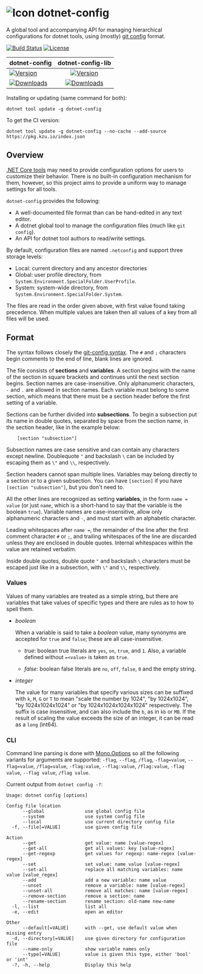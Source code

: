 ![Icon](https://raw.github.com/kzu/dotnet-config/master/docs/img/icon-32.png) dotnet-config
============

A global tool and accompanying API for managing hierarchical configurations for dotnet tools, 
using (mostly) [git config](https://git-scm.com/docs/git-config) format.

[![Build Status](https://dev.azure.com/kzu/oss/_apis/build/status/dotnet-config?branchName=master)](https://dev.azure.com/kzu/oss/_build/latest?definitionId=33&branchName=master)
[![License](https://img.shields.io/github/license/kzu/dotnet-config.svg?color=blue)](https://github.com/kzu/dotnet-config/blob/master/LICENSE)

dotnet-config | dotnet-config-lib
:------------ | :------------:
[![Version](https://img.shields.io/nuget/v/dotnet-config.svg)](https://www.nuget.org/packages/dotnet-config)|[![Version](https://img.shields.io/nuget/v/dotnet-config-lib.svg)](https://www.nuget.org/packages/dotnet-config-lib)
[![Downloads](https://img.shields.io/nuget/dt/dotnet-config.svg)](https://www.nuget.org/packages/dotnet-config)|[![Downloads](https://img.shields.io/nuget/dt/dotnet-config-lib.svg)](https://www.nuget.org/packages/dotnet-config-lib)

Installing or updating (same command for both):

```
dotnet tool update -g dotnet-config
```

To get the CI version:

```
dotnet tool update -g dotnet-config --no-cache --add-source https://pkg.kzu.io/index.json
```

## Overview

[.NET Core tools](https://docs.microsoft.com/en-us/dotnet/core/tools/global-tools) may need 
to provide configuration options for users to customize their behavior. There is no built-in 
configuration mechanism for them, however, so this project aims to provide a uniform way 
to manage settings for all tools.

`dotnet-config` provides the following:
* A well-documented file format than can be hand-edited in any text editor.
* A dotnet global tool to manage the configuration files (much like `git config`).
* An API for dotnet tool authors to read/write settings.

By default, configuration files are named `.netconfig` and support three storage levels: 
* Local: current directory and any ancestor directories
* Global: user profile directory, from `System.Environment.SpecialFolder.UserProfile`.
* System: system-wide directory, from `System.Environment.SpecialFolder.System`.

The files are read in the order given above, with first value found taking precedence. 
When multiple values are taken then all values of a key from all files will be used.


## Format

The syntax follows closely the [git-config syntax](https://git-scm.com/docs/git-config#_syntax). 
The `#` and `;` characters begin comments to the end of line, blank lines are ignored.

The file consists of **sections** and **variables**. A section begins with the name of the section in 
square brackets and continues until the next section begins. Section names are case-insensitive. 
Only alphanumeric characters, `-` and `.` are allowed in section names. Each variable must belong 
to some section, which means that there must be a section header before the first setting of a 
variable.

Sections can be further divided into **subsections**. To begin a subsection put its name in double 
quotes, separated by space from the section name, in the section header, like in the example below:

```
	[section "subsection"]
```

Subsection names are case sensitive and can contain any characters except newline. Doublequote `"` 
and backslash `\` can be included by escaping them as `\"` and `\\`, respectively. 

Section headers cannot span multiple lines. Variables may belong directly to a section 
or to a given subsection. You can have `[section]` if you have `[section "subsection"]`, but you 
don't need to.

All the other lines are recognized as setting **variables**, in the form `name = value` (or just `name`, 
which is a short-hand to say that the variable is the boolean `true`). Variable names are case-insensitive, 
allow only alphanumeric characters and `-`, and must start with an alphabetic character.

Leading whitespaces after `name =`, the remainder of the line after the first comment character `#` 
or `;`, and trailing whitespaces of the line are discarded unless they are enclosed in double quotes. 
Internal whitespaces within the value are retained verbatim.

Inside double quotes, double quote `"` and backslash `\` characters must be escaped just like in a 
subsection, with `\"` and `\\`, respectively. 


### Values

Values of many variables are treated as a simple string, but there are variables that take values of 
specific types and there are rules as to how to spell them.

* *boolean*

	When a variable is said to take a *boolean* value, many synonyms are accepted for `true` and 
	`false`; these are all case-insensitive.
	
	* *true*: boolean true literals are `yes`, `on`, `true`, and `1`. Also, a variable defined without 
	`=<value>` is taken as `true`.

	* *false*: boolean false literals are `no`, `off`, `false`, `0` and the empty string.

* *integer*

	The value for many variables that specify various sizes can be suffixed with `k`, `M`, `G` or `T` 
	to mean	"scale the number by 1024", "by 1024x1024", "by 1024x1024x1024" or "by 1024x1024x1024x1024"
	respectively. The suffix is case insensitive, and can also include the `b`, as in `kb` or `MB`. 
    If the result of scaling the value exceeds the size of an integer, it can be read as a `long` (int64).

### CLI

Command line parsing is done with [Mono.Options](https://www.nuget.org/packages/mono.options) so 
all the following variants for arguments are supported: `-flag`, `--flag`, `/flag`, `-flag=value`, `--flag=value`, 
`/flag=value`, `-flag:value`, `--flag:value`, `/flag:value`, `-flag value`, `--flag value`, `/flag value`.

Current output from `dotnet config -?`:

```
Usage: dotnet config [options]

Config file location
      --global               use global config file
      --system               use system config file
      --local                use current directory config file
  -f, --file[=VALUE]         use given config file

Action
      --get                  get value: name [value-regex]
      --get-all              get all values: key [value-regex]
      --get-regexp           get values for regexp: name-regex [value-regex]
      --set                  set value: name value [value-regex]
      --set-all              replace all matching variables: name value [value_regex]
      --add                  add a new variable: name value
      --unset                remove a variable: name [value-regex]
      --unset-all            remove all matches: name [value-regex]
      --remove-section       remove a section: name
      --rename-section       rename section: old-name new-name
  -l, --list                 list all
  -e, --edit                 open an editor

Other
      --default[=VALUE]      with --get, use default value when missing entry
  -d, --directory[=VALUE]    use given directory for configuration file
      --name-only            show variable names only
      --type[=VALUE]         value is given this type, either 'bool' or 'int'
  -?, -h, --help             Display this help
```
